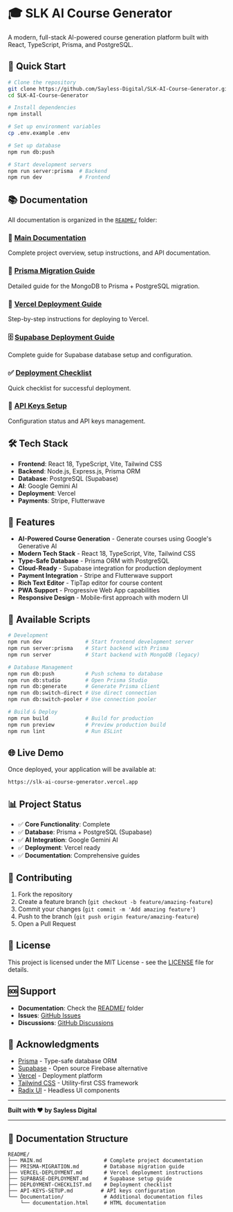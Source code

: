 # 🎓 SLK AI Course Generator

A modern, full-stack AI-powered course generation platform built with React, TypeScript, Prisma, and PostgreSQL.

## 🚀 Quick Start

```bash
# Clone the repository
git clone https://github.com/Sayless-Digital/SLK-AI-Course-Generator.git
cd SLK-AI-Course-Generator

# Install dependencies
npm install

# Set up environment variables
cp .env.example .env

# Set up database
npm run db:push

# Start development servers
npm run server:prisma  # Backend
npm run dev            # Frontend
```

## 📚 Documentation

All documentation is organized in the [`README/`](./README/) folder:

### **📖 [Main Documentation](./README/MAIN.md)**
Complete project overview, setup instructions, and API documentation.

### **🔄 [Prisma Migration Guide](./README/PRISMA-MIGRATION.md)**
Detailed guide for the MongoDB to Prisma + PostgreSQL migration.

### **🚀 [Vercel Deployment Guide](./README/VERCEL-DEPLOYMENT.md)**
Step-by-step instructions for deploying to Vercel.

### **🗄️ [Supabase Deployment Guide](./README/SUPABASE-DEPLOYMENT.md)**
Complete guide for Supabase database setup and configuration.

### **✅ [Deployment Checklist](./README/DEPLOYMENT-CHECKLIST.md)**
Quick checklist for successful deployment.

### **🔑 [API Keys Setup](./README/API-KEYS-SETUP.md)**
Configuration status and API keys management.

## 🛠️ Tech Stack

- **Frontend**: React 18, TypeScript, Vite, Tailwind CSS
- **Backend**: Node.js, Express.js, Prisma ORM
- **Database**: PostgreSQL (Supabase)
- **AI**: Google Gemini AI
- **Deployment**: Vercel
- **Payments**: Stripe, Flutterwave

## 🌟 Features

- **AI-Powered Course Generation** - Generate courses using Google's Generative AI
- **Modern Tech Stack** - React 18, TypeScript, Vite, Tailwind CSS
- **Type-Safe Database** - Prisma ORM with PostgreSQL
- **Cloud-Ready** - Supabase integration for production deployment
- **Payment Integration** - Stripe and Flutterwave support
- **Rich Text Editor** - TipTap editor for course content
- **PWA Support** - Progressive Web App capabilities
- **Responsive Design** - Mobile-first approach with modern UI

## 🚀 Available Scripts

```bash
# Development
npm run dev              # Start frontend development server
npm run server:prisma    # Start backend with Prisma
npm run server           # Start backend with MongoDB (legacy)

# Database Management
npm run db:push          # Push schema to database
npm run db:studio        # Open Prisma Studio
npm run db:generate      # Generate Prisma client
npm run db:switch-direct # Use direct connection
npm run db:switch-pooler # Use connection pooler

# Build & Deploy
npm run build            # Build for production
npm run preview          # Preview production build
npm run lint             # Run ESLint
```

## 🌐 Live Demo

Once deployed, your application will be available at:
```
https://slk-ai-course-generator.vercel.app
```

## 📊 Project Status

- ✅ **Core Functionality**: Complete
- ✅ **Database**: Prisma + PostgreSQL (Supabase)
- ✅ **AI Integration**: Google Gemini AI
- ✅ **Deployment**: Vercel ready
- ✅ **Documentation**: Comprehensive guides

## 🤝 Contributing

1. Fork the repository
2. Create a feature branch (`git checkout -b feature/amazing-feature`)
3. Commit your changes (`git commit -m 'Add amazing feature'`)
4. Push to the branch (`git push origin feature/amazing-feature`)
5. Open a Pull Request

## 📝 License

This project is licensed under the MIT License - see the [LICENSE](LICENSE) file for details.

## 🆘 Support

- **Documentation**: Check the [README/](./README/) folder
- **Issues**: [GitHub Issues](https://github.com/Sayless-Digital/SLK-AI-Course-Generator/issues)
- **Discussions**: [GitHub Discussions](https://github.com/Sayless-Digital/SLK-AI-Course-Generator/discussions)

## 🙏 Acknowledgments

- [Prisma](https://www.prisma.io/) - Type-safe database ORM
- [Supabase](https://supabase.com/) - Open source Firebase alternative
- [Vercel](https://vercel.com/) - Deployment platform
- [Tailwind CSS](https://tailwindcss.com/) - Utility-first CSS framework
- [Radix UI](https://www.radix-ui.com/) - Headless UI components

---

**Built with ❤️ by Sayless Digital**

---

## 📁 Documentation Structure

```
README/
├── MAIN.md                    # Complete project documentation
├── PRISMA-MIGRATION.md        # Database migration guide
├── VERCEL-DEPLOYMENT.md       # Vercel deployment instructions
├── SUPABASE-DEPLOYMENT.md     # Supabase setup guide
├── DEPLOYMENT-CHECKLIST.md    # Deployment checklist
├── API-KEYS-SETUP.md         # API keys configuration
└── Documentation/             # Additional documentation files
    └── documentation.html     # HTML documentation
``` 